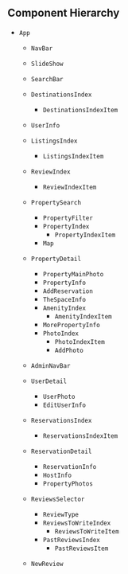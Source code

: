 ## Component Hierarchy

* `App`

  * `NavBar`
  * `SlideShow`
  * `SearchBar`
  * `DestinationsIndex`
    * `DestinationsIndexItem`

  * `UserInfo`
  * `ListingsIndex`
    * `ListingsIndexItem`
  * `ReviewIndex`
    * `ReviewIndexItem`

  * `PropertySearch`
    * `PropertyFilter`
    * `PropertyIndex`
      * `PropertyIndexItem`
    * `Map`

  * `PropertyDetail`
    * `PropertyMainPhoto`
    * `PropertyInfo`
    * `AddReservation`
    * `TheSpaceInfo`
    * `AmenityIndex`
      * `AmenityIndexItem`
    * `MorePropertyInfo`
    * `PhotoIndex`
      * `PhotoIndexItem`
      * `AddPhoto`

  * `AdminNavBar`

  * `UserDetail`
    * `UserPhoto`
    * `EditUserInfo`

  * `ReservationsIndex`
    * `ReservationsIndexItem`

  * `ReservationDetail`
    * `ReservationInfo`
    * `HostInfo`
    * `PropertyPhotos`

  * `ReviewsSelector`
    * `ReviewType`
    * `ReviewsToWriteIndex`
      * `ReviewsToWriteItem`
    * `PastReviewsIndex`
      * `PastReviewsItem`

  * `NewReview`
